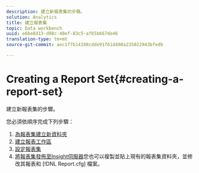 ```yaml
---
description: 建立新報表集的步驟。
solution: Analytics
title: 建立報表集
topic: Data workbench
uuid: e6be8d13-d98c-40ef-83c5-af65b667de46
translation-type: tm+mt
source-git-commit: aec1f7b14198cdde91f61d490a235022943bfedb

---
```



# Creating a Report Set{#creating-a-report-set}

建立新報表集的步驟。

您必須依順序完成下列步驟：

1. [為報表集建立新資料夾](../../../../home/c-rpt-oview/c-work-rpt-sets/t-create-rpt-set/t-new-fldr-rpt-set.md#task-9936b9c1f0624732a24087d8fa3f2617)
1. [建立報表工作區](../../../../home/c-rpt-oview/c-work-rpt-sets/t-create-rpt-set/t-create-rpt-wrksp.md#task-993b616031904352acae13df6461e20b)
1. [設定報表集](../../../../home/c-rpt-oview/c-work-rpt-sets/t-create-rpt-set/t-config-rpt-set/t-config-rpt-set.md#task-cfb2fd0c28bc48c2acdd582fe0d670d0)
1. [將報表集發佈至Insight伺服器](../../../../home/c-rpt-oview/c-work-rpt-sets/t-create-rpt-set/t-pub-rpt-set.md#task-3fc45e02aa364b8d815a969b8adc2c27)您也可以複製並貼上現有的報表集資料夾，並修改其報表和 [!DNL Report.cfg] 檔案。
